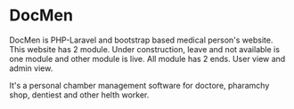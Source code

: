 # DocMen
DocMen is PHP-Laravel and bootstrap based medical person's website. This website has 2 module. Under construction, leave and not available is one module and other module is live. All module has 2 ends. User view and admin view.

It's a personal chamber management software for doctore, pharamchy shop, dentiest and other helth worker.
